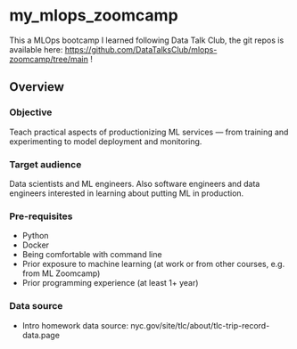 # my_mlops_zoomcamp
This a MLOps bootcamp I learned following Data Talk Club, the git repos is available here: https://github.com/DataTalksClub/mlops-zoomcamp/tree/main !

## Overview
### Objective
Teach practical aspects of productionizing ML services — from training and experimenting to model deployment and monitoring.

### Target audience
Data scientists and ML engineers. Also software engineers and data engineers interested in learning about putting ML in production.

### Pre-requisites
- Python
- Docker
- Being comfortable with command line
- Prior exposure to machine learning (at work or from other courses, e.g. from ML Zoomcamp)
- Prior programming experience (at least 1+ year)

### Data source
- Intro homework data source: nyc.gov/site/tlc/about/tlc-trip-record-data.page